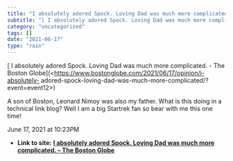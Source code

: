 ```yaml
---
title: "I absolutely adored Spock. Loving Dad was much more complicated. – The Boston Globe"
subtitle: "[ I absolutely adored Spock. Loving Dad was much more complicated. - The"
category: "uncategorized"
tags: []
date: "2021-06-17"
type: "rain"
---
```

[ I absolutely adored Spock. Loving Dad was much more complicated. - The
Boston Globe](<https://www.bostonglobe.com/2021/06/17/opinion/i-absolutely-
adored-spock-loving-dad-was-much-more-complicated/?event=event12>)

A son of Boston, Leonard Nimoy was also my father. What is this doing in a
technical link blog? Well I am a big Startrek fan so bear with me this one
time!

June 17, 2021 at 10:23PM


* **Link to site:** **[I absolutely adored Spock. Loving Dad was much more complicated. – The Boston Globe](None)**